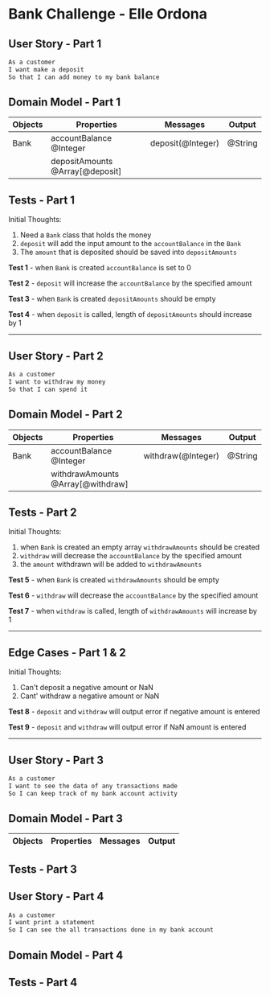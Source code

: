 # Bank Challenge - Elle Ordona

## User Story - Part 1

```sh
As a customer
I want make a deposit
So that I can add money to my bank balance
```

## Domain Model - Part 1

| Objects | Properties                      | Messages          | Output  |
| ------- | ------------------------------- | ----------------- | ------- |
| Bank    | accountBalance @Integer         | deposit(@Integer) | @String |
|         | depositAmounts @Array[@deposit] |                   |         |

## Tests - Part 1

Initial Thoughts:

1. Need a `Bank` class that holds the money
2. `deposit` will add the input amount to the `accountBalance` in the `Bank`
3. The `amount` that is deposited should be saved into `depositAmounts`

**Test 1** - when `Bank` is created `accountBalance` is set to 0

**Test 2** - `deposit` will increase the `accountBalance` by the specified amount

**Test 3** - when `Bank` is created `depositAmounts` should be empty

**Test 4** - when `deposit` is called, length of `depositAmounts` should increase by 1

---

## User Story - Part 2

```sh
As a customer
I want to withdraw my money
So that I can spend it
```

## Domain Model - Part 2

| Objects | Properties                        | Messages           | Output  |
| ------- | --------------------------------- | ------------------ | ------- |
| Bank    | accountBalance @Integer           | withdraw(@Integer) | @String |
|         | withdrawAmounts @Array[@withdraw] |                    |         |

## Tests - Part 2

Initial Thoughts:

1. when `Bank` is created an empty array `withdrawAmounts` should be created
2. `withdraw` will decrease the `accountBalance` by the specified amount
3. the `amount` withdrawn will be added to `withdrawAmounts`

**Test 5** - when `Bank` is created `withdrawAmounts` should be empty

**Test 6** - `withdraw` will decrease the `accountBalance` by the specified amount

**Test 7** - when `withdraw` is called, length of `withdrawAmounts` will increase by 1

---

## Edge Cases - Part 1 & 2

Initial Thoughts:

1. Can't deposit a negative amount or NaN
2. Cant' withdraw a negative amount or NaN

**Test 8** - `deposit` and `withdraw` will output error if negative amount is entered

**Test 9** - `deposit` and `withdraw` will output error if NaN amount is entered

---

## User Story - Part 3

```sh
As a customer
I want to see the data of any transactions made
So I can keep track of my bank account activity
```

## Domain Model - Part 3

| Objects | Properties | Messages | Output |
| ------- | ---------- | -------- | ------ |

## Tests - Part 3

## User Story - Part 4

```sh
As a customer
I want print a statement
So I can see the all transactions done in my bank account
```

## Domain Model - Part 4

## Tests - Part 4
